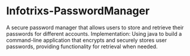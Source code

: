 # Infotrixs-PasswordManager
A secure password manager that allows users to store and retrieve their passwords for different accounts. Implementation: Using java to build a command-line  application that encrypts and securely stores user passwords, providing functionality for retrieval when needed.
